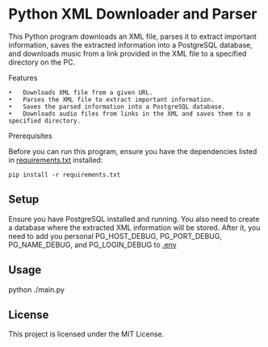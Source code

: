 # Python XML Downloader and Parser

This Python program downloads an XML file, parses it to extract important information, saves the extracted information into a PostgreSQL database, and downloads music from a link provided in the XML file to a specified directory on the PC.

Features

	•	Downloads XML file from a given URL.
	•	Parses the XML file to extract important information.
	•	Saves the parsed information into a PostgreSQL database.
	•	Downloads audio files from links in the XML and saves them to a specified directory.

Prerequisites

Before you can run this program, ensure you have the dependencies listed in [requirements.txt](requirements.txt) installed:

`pip install -r requirements.txt`

## Setup

Ensure you have PostgreSQL installed and running. You also need to create a database where the extracted XML information will be stored.
After it, you need to add you personal PG_HOST_DEBUG, PG_PORT_DEBUG, PG_NAME_DEBUG, and PG_LOGIN_DEBUG to [.env](.env)


## Usage

python ./main.py

## License

This project is licensed under the MIT License.
